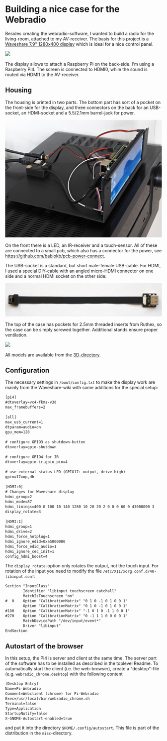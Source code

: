 Building a nice case for the Webradio
=====================================

Besides creating the webradio-software, I wanted to build a radio
for the living-room, attached to my AV-receiver. The basis for this
project is a
[Waveshare 7.9" 1280x400 display](https://www.waveshare.com/wiki/7.9inch_HDMI_LCD)
which is ideal for a nice control panel.

![](case-with-display.jpg)

The display allows to attach a Raspberry Pi on the back-side. I'm using
a Raspberry Pi4. The screen is connected to HDMI0, while the sound is
routed via HDMI1 to the AV-receiver.


Housing
-------

The housing is printed in two parts. The bottom part has sort of a pocket
on the front-side for the display, and three connectors on the back for
an USB-socket, an HDMI-socket and a 5.5/2.1mm barrel-jack for power.

![](open-case.jpg)

On the front there is a LED, an IR-receiver and a touch-sensor. All of
these are connected to a small pcb, which also has a connector for the
power, see <https://github.com/bablokb/pcb-power-connect>.

The USB-socket is a standard, but short male-female USB-cable. For HDMI, I
used a special DIY-cable with an angled micro-HDMI connector on one
side and a normal HDMI socket on the other side:

![](diy-hdmi-cable.jpg)

The top of the case has pockets for 2.5mm threaded inserts from Ruthex, 
so the case can be simply screwed together. Additional stands ensure
proper ventilation.

![](top-case.jpg)

All models are available from the [3D-directory](../3D/Readme.md).


Configuration
-------------

The necessary settings in `/boot/config.txt` to make the display work
are mainly from the Waveshare-wiki with some additions for the special setup:

    [pi4]
    #dtoverlay=vc4-fkms-v3d
    max_framebuffers=2

    [all]
    max_usb_current=1
    dtparam=audio=on
    gpu_mem=128

    # configure GPIO3 as shutdown-button
    dtoverlay=gpio-shutdown

    # configure GPIO4 for IR
    dtoverlay=gpio-ir,gpio_pin=4

    # use external status LED (GPIO17: output, drive-high)
    gpio=17=op,dh

    [HDMI:0]
    # Changes for Waveshare display
    hdmi_group=2
    hdmi_mode=87
    hdmi_timings=400 0 100 10 140 1280 10 20 20 2 0 0 0 60 0 43000000 3
    display_rotate=3

    [HDMI:1]
    hdmi_group=1
    hdmi_drive=2
    hdmi_force_hotplug=1
    hdmi_ignore_edid=0xa5000080
    hdmi_force_edid_audio=1
    hdmi_ignore_cec_init=1
    config_hdmi_boost=4

The `display_rotate`-option only rotates the output, not the touch
input. For rotation of the input you need to modify the file
`/etc/X11/xorg.conf.d/40-libinput.conf`:

    Section "InputClass"
            Identifier "libinput touchscreen catchall"
            MatchIsTouchscreen "on"
    #  0    Option "CalibrationMatrix" "0 1 0 -1 0 1 0 0 1"
            Option "CalibrationMatrix" "0 1 0 -1 0 1 0 0 1"
    #180    Option "CalibrationMatrix" "-1 0 1 0 -1 1 0 0 1"
    #270    Option "CalibrationMatrix" "0 -1 1 1 0 0 0 0 1"
            MatchDevicePath "/dev/input/event*"
            Driver "libinput"
    EndSection


Autostart of the browser
------------------------

In this setup, the Pi4 is server and client at the same time. The server
part of the software has to be installed as described in the toplevel
Readme. To automatically start the client (i.e. the web-browser),
create a "desktop"-file (e.g. `webradio_chrome.desktop`)
with the following content

    [Desktop Entry]
    Name=Pi-Webradio
    Comment=Webclient (chrome) for Pi-Webradio
    Exec=/usr/local/bin/webradio_chrome.sh
    Terminal=false
    Type=Application
    StartupNotify=false
    X-GNOME-Autostart-enabled=true

and put it into the directory `$HOME/.config/autostart`. This file
is part of the distribution in the `misc`-directory.
